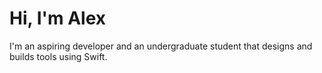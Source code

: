 # Hi, I'm Alex

I'm an aspiring developer and an undergraduate student that designs and builds tools using Swift.

